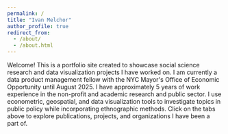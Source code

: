 ```yaml
---
permalink: /
title: "Ivan Melchor"
author_profile: true
redirect_from: 
  - /about/
  - /about.html
---
```


Welcome! This is a portfolio site created to showcase social science research and data visualization projects I have worked on. I am currently a data product management fellow with the NYC Mayor's Office of Economic Opportunity until August 2025. I have approximately 5 years of work experience in the non-profit and academic research and public sector. I use econometric, geospatial, and data visualization tools to investigate topics in public policy while incorporating ethnographic methods. Click on the tabs above to explore publications, projects, and organizations I have been a part of. 



